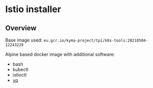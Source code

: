 # Istio installer

## Overview
Base image used: `eu.gcr.io/kyma-project/tpi/k8s-tools:20210504-12243229`

Alpine based docker image with additional software:
- bash
- kubectl
- istioctl
- [yq](https://github.com/mikefarah/yq)
